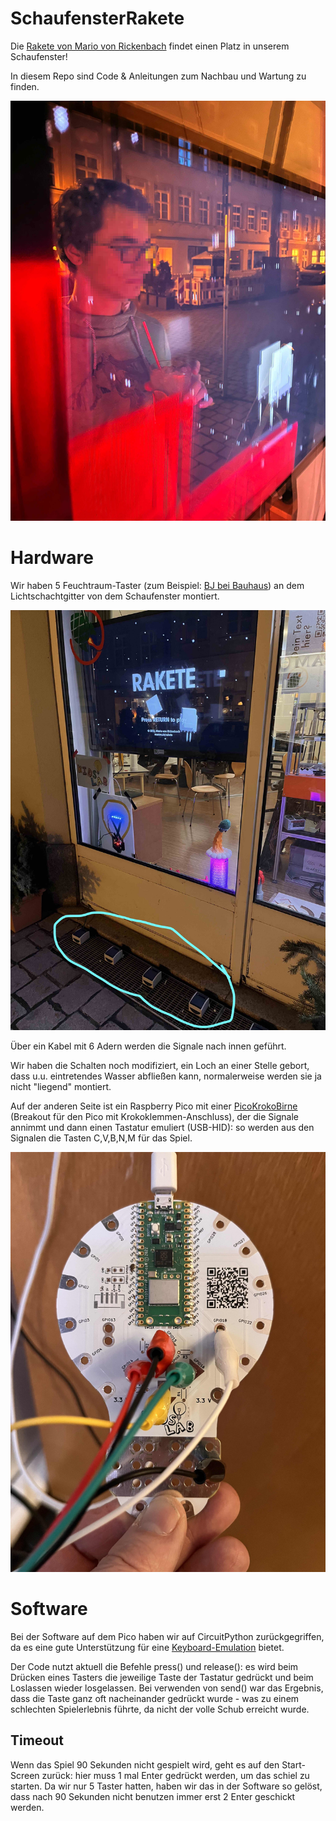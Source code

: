 # SchaufensterRakete

Die [Rakete von Mario von Rickenbach](https://mariov.ch/project/rakete) findet einen Platz in unserem Schaufenster!

In diesem Repo sind Code & Anleitungen zum Nachbau und Wartung zu finden.



![Begeisterter Raketen-Pilot](pictures/Schaufenster1.jpg)

# Hardware

Wir haben 5 Feuchtraum-Taster (zum Beispiel: [BJ bei Bauhaus](https://www.bauhaus.info/feuchtraum-steckdosen-feuchtraum-schalter/busch-jaeger-ocean-taster/p/12241166)) an dem Lichtschachtgitter von dem Schaufenster montiert.


![Montage der Taster](pictures/Schaufenster3.jpeg)

Über ein Kabel mit 6 Adern werden die Signale nach innen geführt. 

Wir haben die Schalten noch modifiziert, ein Loch an einer Stelle gebort, dass u.u. eintretendes Wasser abfließen kann, normalerweise werden sie ja nicht "liegend" montiert.

Auf der anderen Seite ist ein Raspberry Pico mit einer [PicoKrokoBirne](https://github.com/KidsLabDe/PicoKrokoBirne/) (Breakout für den Pico mit Krokoklemmen-Anschluss), der die Signale annimmt und dann einen Tastatur emuliert (USB-HID): so werden aus den Signalen die Tasten C,V,B,N,M für das Spiel.

![Anschlüsse der Schalter](pictures/PicoAnschluesse.jpeg)


# Software

Bei der Software auf dem Pico haben wir auf CircuitPython zurückgegriffen, da es eine gute Unterstützung für eine [Keyboard-Emulation](https://docs.circuitpython.org/projects/hid/en/latest/) bietet.

Der Code nutzt aktuell die Befehle press() und release(): es wird beim Drücken eines Tasters die jeweilige Taste der Tastatur gedrückt und beim Loslassen wieder losgelassen. Bei verwenden von send() war das Ergebnis, dass die Taste ganz oft nacheinander gedrückt wurde - was zu einem schlechten Spielerlebnis führte, da nicht der volle Schub erreicht wurde.

## Timeout

Wenn das Spiel 90 Sekunden nicht gespielt wird, geht es auf den Start-Screen zurück: hier muss 1 mal Enter gedrückt werden, um das schiel zu starten. Da wir nur 5 Taster hatten, haben wir das in der Software so gelöst, dass nach 90 Sekunden nicht benutzen immer erst 2 Enter geschickt werden.

